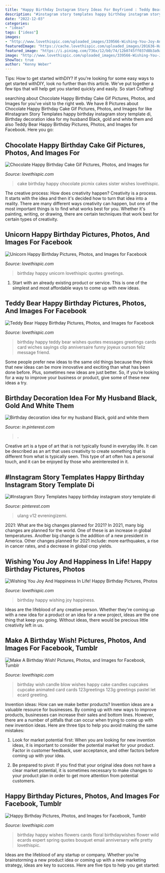 ```yaml
---
title: "Happy Birthday Instagram Story Ideas For Boyfriend : Teddy Bear Happy Birthday Pictures, Photos, And Images For Facebook"
description: "#instagram story templates happy birthday instagram story template di"
date: "2022-12-03"
categories:
- "ideas"
tags: ["ideas"]
images:
- "http://www.lovethispic.com/uploaded_images/339566-Wishing-You-Joy-And-Happiness-In-Life-Happy-Birthday.jpg"
featuredImage: "https://cache.lovethispic.com/uploaded_images/201636-Happy-Birthday.png"
featured_image: "https://i.pinimg.com/736x/12/b0/74/12b0745ff037d8b3a9acf8618b44f681.jpg"
image: "http://www.lovethispic.com/uploaded_images/339566-Wishing-You-Joy-And-Happiness-In-Life-Happy-Birthday.jpg"
ShowToc: true
author: "Kenny Weber"
---
```



Tips: How to get started withDIY?
If you're looking for some easy ways to get started withDIY, look no further than this article. We've put together a few tips that will help get you started quickly and easily. So start Crafting!

	

		
searching about Chocolate Happy Birthday Cake Gif Pictures, Photos, and Images for you've visit to the right web. We have 8 Pictures about Chocolate Happy Birthday Cake Gif Pictures, Photos, and Images for like #Instagram Story Templates happy birthday instagram story template di, Birthday decoration idea for my husband Black, gold and white them and also Teddy Bear Happy Birthday Pictures, Photos, and Images for Facebook. Here you go:
		
    
## Chocolate Happy Birthday Cake Gif Pictures, Photos, And Images For

<img loading=lazy src="http://www.lovethispic.com/uploaded_images/349188-Chocolate-Happy-Birthday-Cake-Gif.gif" onerror="this.onerror=null;this.src='https://tse4.mm.bing.net/th?id=OIP.NpabVmlS1oEmZ399WlkTbAAAAA&amp;pid=15.1';" alt="Chocolate Happy Birthday Cake Gif Pictures, Photos, and Images for">

_Source: lovethispic.com_

>cake birthday happy chocolate picmix cakes sister wishes lovethispic. 

	

The creative process: How does creativity happen?
Creativity is a process. It starts with the idea and then it's decided how to turn that idea into a reality. There are many different ways creativity can happen, but one of the most important things is to find what works best for you. Whether it's painting, writing, or drawing, there are certain techniques that work best for certain types of creativity.

    
## Unicorn Happy Birthday Pictures, Photos, And Images For Facebook

<img loading=lazy src="http://www.lovethispic.com/uploaded_images/337595-Unicorn-Happy-Birthday.jpg" onerror="this.onerror=null;this.src='https://tse2.mm.bing.net/th?id=OIP.RP7H__fUYuvgzZuVBtCJaAHaNJ&amp;pid=15.1';" alt="Unicorn Happy Birthday Pictures, Photos, and Images for Facebook">

_Source: lovethispic.com_

>birthday happy unicorn lovethispic quotes greetings. 

	

1. Start with an already existing product or service. This is one of the simplest and most affordable ways to come up with new ideas.

    
## Teddy Bear Happy Birthday Pictures, Photos, And Images For Facebook

<img loading=lazy src="http://www.lovethispic.com/uploaded_images/336735-Teddy-Bear-Happy-Birthday.jpg" onerror="this.onerror=null;this.src='https://tse4.mm.bing.net/th?id=OIP.0kJc6APJi5D7v49BSE_JiwHaLE&amp;pid=15.1';" alt="Teddy Bear Happy Birthday Pictures, Photos, and Images for Facebook">

_Source: lovethispic.com_

>birthday happy teddy bear wishes quotes messages greetings cards card wiches sayings clip anniversaire funny joyeux ourson feliz message friend. 

	

Some people prefer new ideas to the same old things because they think that new ideas can be more innovative and exciting than what has been done before. Plus, sometimes new ideas are just better. So, if you’re looking for a way to improve your business or product, give some of these new ideas a try.

    
## Birthday Decoration Idea For My Husband Black, Gold And White Them

<img loading=lazy src="https://i.pinimg.com/736x/ee/d3/e6/eed3e6a18a51ae6ef93db22267e77cc1.jpg" onerror="this.onerror=null;this.src='https://tse4.mm.bing.net/th?id=OIP.I0dTuo-Qv7IBu03O_q-MQgHaJ3&amp;pid=15.1';" alt="Birthday decoration idea for my husband Black, gold and white them">

_Source: in.pinterest.com_

>. 

	

Creative art is a type of art that is not typically found in everyday life. It can be described as an art that uses creativity to create something that is different from what is typically seen. This type of art often has a personal touch, and it can be enjoyed by those who areinterested in it.

    
## #Instagram Story Templates Happy Birthday Instagram Story Template Di

<img loading=lazy src="https://i.pinimg.com/736x/12/b0/74/12b0745ff037d8b3a9acf8618b44f681.jpg" onerror="this.onerror=null;this.src='https://tse2.mm.bing.net/th?id=OIP.82kIQxJfZxoF4-3GZlzKBgHaNK&amp;pid=15.1';" alt="#Instagram Story Templates happy birthday instagram story template di">

_Source: pinterest.com_

>ulang v12 evreningizemi. 

	

2021: What are the big changes planned for 2021?
In 2021, many big changes are planned for the world. One of these is an increase in global temperatures. Another big change is the addition of a new president in America. Other changes planned for 2021 include: more earthquakes, a rise in cancer rates, and a decrease in global crop yields.

    
## Wishing You Joy And Happiness In Life! Happy Birthday Pictures, Photos

<img loading=lazy src="http://www.lovethispic.com/uploaded_images/339566-Wishing-You-Joy-And-Happiness-In-Life-Happy-Birthday.jpg" onerror="this.onerror=null;this.src='https://tse2.mm.bing.net/th?id=OIP.6MVxKf8MDwyyJwPfp5_d2AHaKG&amp;pid=15.1';" alt="Wishing You Joy And Happiness In Life! Happy Birthday Pictures, Photos">

_Source: lovethispic.com_

>birthday happy wishing joy happiness. 

	

Ideas are the lifeblood of any creative person. Whether they're coming up with a new idea for a product or an idea for a new project, ideas are the one thing that keep you going. Without ideas, there would be precious little creativity left in us.

    
## Make A Birthday Wish! Pictures, Photos, And Images For Facebook, Tumblr

<img loading=lazy src="http://www.lovethispic.com/uploaded_images/337651-Make-A-Birthday-Wish-.gif" onerror="this.onerror=null;this.src='https://tse3.mm.bing.net/th?id=OIP.u0_C5wFihyOlA3SEvQa8-gAAAA&amp;pid=15.1';" alt="Make A Birthday Wish! Pictures, Photos, and Images for Facebook, Tumblr">

_Source: lovethispic.com_

>birthday wish candle blow wishes happy cake candles cupcakes cupcake animated card cards 123greetings 123g greetings pastel let ecard greeting. 

	

Invention ideas: How can we make better products?
Invention ideas are a valuable resource for businesses. By coming up with new ways to improve products, businesses can increase their sales and bottom lines. However, there are a number of pitfalls that can occur when trying to come up with new invention ideas. Here are three tips to help you avoid making the same mistakes:
1. Look for market potential first: When you are looking for new invention ideas, it is important to consider the potential market for your product. Factor in customer feedback, user acceptance, and other factors before coming up with your idea.

2. Be prepared to pivot: If you find that your original idea does not have a clear market potential, it is sometimes necessary to make changes to your product plan in order to get more attention from potential customers.

    
## Happy Birthday Pictures, Photos, And Images For Facebook, Tumblr

<img loading=lazy src="https://cache.lovethispic.com/uploaded_images/201636-Happy-Birthday.png" onerror="this.onerror=null;this.src='https://tse1.mm.bing.net/th?id=OIP.V-NwrnaN6xBaklmcLW8oJwHaLH&amp;pid=15.1';" alt="Happy Birthday Pictures, Photos, and Images for Facebook, Tumblr">

_Source: lovethispic.com_

>birthday happy wishes flowers cards floral birthdaywishes flower wild ecards expert spring quotes bouquet email anniversary wife pretty lovethispic. 

	

Ideas are the lifeblood of any startup or company. Whether you're brainstorming a new product idea or coming up with a new marketing strategy, ideas are key to success. Here are five tips to help you get started: 

